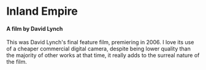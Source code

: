 
# Inland Empire
#### A film by David Lynch
This was David Lynch's final feature film, premiering in 2006. I love its use of a cheaper commercial digital camera, despite being lower quality than the majority of other works at that time, it really adds to the surreal nature of the film. 

